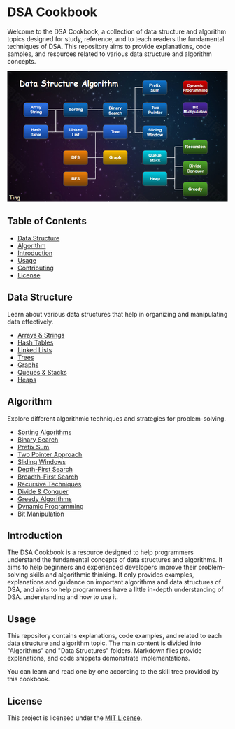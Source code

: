 # DSA Cookbook

Welcome to the DSA Cookbook, a collection of data structure and algorithm topics designed for study, reference, and to teach readers the fundamental techniques of DSA. This repository aims to provide explanations, code samples, and resources related to various data structure and algorithm concepts.

![Skills Tree](./image/skills_tree.png)

## Table of Contents

- [Data Structure](#data-structure)
- [Algorithm](#algorithm)
- [Introduction](#introduction)
- [Usage](#usage)
- [Contributing](#contributing)
- [License](#license)


## Data Structure

Learn about various data structures that help in organizing and manipulating data effectively.

- [Arrays & Strings](https://github.com/Lucien1999s/Data-Structure-Algorithm-cookbook/blob/master/Data%20Structure/Array%26String.ipynb)
- [Hash Tables](https://github.com/Lucien1999s/Data-Structure-Algorithm-cookbook/blob/master/Data%20Structure/HashTable.ipynb)
- [Linked Lists](https://github.com/Lucien1999s/Data-Structure-Algorithm-cookbook/blob/master/Data%20Structure/LinkedList.ipynb)
- [Trees](https://github.com/Lucien1999s/Data-Structure-Algorithm-cookbook/blob/master/Data%20Structure/Tree.ipynb)
- [Graphs](https://github.com/Lucien1999s/Data-Structure-Algorithm-cookbook/blob/master/Data%20Structure/Graph.ipynb)
- [Queues & Stacks](https://github.com/Lucien1999s/Data-Structure-Algorithm-cookbook/blob/master/Data%20Structure/Queue%26Stack.ipynb)
- [Heaps](https://github.com/Lucien1999s/Data-Structure-Algorithm-cookbook/blob/master/Data%20Structure/Heap.ipynb)

## Algorithm

Explore different algorithmic techniques and strategies for problem-solving.

- [Sorting Algorithms](https://github.com/Lucien1999s/Data-Structure-Algorithm-cookbook/blob/master/Algorithm/Sorting.ipynb)
- [Binary Search](https://github.com/Lucien1999s/Data-Structure-Algorithm-cookbook/blob/master/Algorithm/BinarySearch.ipynb)
- [Prefix Sum](https://github.com/Lucien1999s/Data-Structure-Algorithm-cookbook/blob/master/Algorithm/PrefixSum.ipynb)
- [Two Pointer Approach](https://github.com/Lucien1999s/Data-Structure-Algorithm-cookbook/blob/master/Algorithm/TwoPointer.ipynb)
- [Sliding Windows](https://github.com/Lucien1999s/Data-Structure-Algorithm-cookbook/blob/master/Algorithm/SlidingWindows.ipynb)
- [Depth-First Search](https://github.com/Lucien1999s/Data-Structure-Algorithm-cookbook/blob/master/Algorithm/DepthFirstSearch.ipynb)
- [Breadth-First Search](https://github.com/Lucien1999s/Data-Structure-Algorithm-cookbook/blob/master/Algorithm/BreadthFirstSearch.ipynb)
- [Recursive Techniques](https://github.com/Lucien1999s/Data-Structure-Algorithm-cookbook/blob/master/Algorithm/Recursive.ipynb)
- [Divide & Conquer](https://github.com/Lucien1999s/Data-Structure-Algorithm-cookbook/blob/master/Algorithm/Divide%26Conquer.ipynb)
- [Greedy Algorithms](https://github.com/Lucien1999s/Data-Structure-Algorithm-cookbook/blob/master/Algorithm/Greedy.ipynb)
- [Dynamic Programming](https://github.com/Lucien1999s/Data-Structure-Algorithm-cookbook/blob/master/Algorithm/DynamicProgramming.ipynb)
- [Bit Manipulation](https://github.com/Lucien1999s/Data-Structure-Algorithm-cookbook/blob/master/Algorithm/BitManipulation.ipynb)


## Introduction

The DSA Cookbook is a resource designed to help programmers understand the fundamental concepts of data structures and algorithms. It aims to help beginners and experienced developers improve their problem-solving skills and algorithmic thinking. It only provides examples, explanations and guidance on important algorithms and data structures of DSA, and aims to help programmers have a little in-depth understanding of DSA. understanding and how to use it.

## Usage

This repository contains explanations, code examples, and related to each data structure and algorithm topic. The main content is divided into "Algorithms" and "Data Structures" folders. Markdown files provide explanations, and code snippets demonstrate implementations.

You can learn and read one by one according to the skill tree provided by this cookbook.

## License

This project is licensed under the [MIT License](LICENSE).

